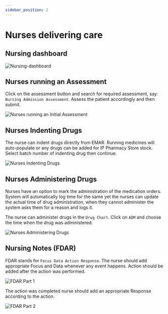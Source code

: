 ```yaml
---
sidebar_position: 2
---
```


# Nurses delivering care

## Nursing dashboard

![Nursing-dashboard](https://res.cloudinary.com/teleopdassets/image/upload/v1642195558/Guide/Screen_Shot_2022-01-15_at_2.29.04_AM_t1lbru.png)

## Nurses running an Assessment

Click on the assessment button and search for required assessment, say: `Nursing Admission Assessment`. Assess the patient accordingly and then submit.

![Nurses running an Initial Assessment](https://res.cloudinary.com/teleopdassets/image/upload/v1642252400/Guide/OT/Screen_Recording_2022-01-15_at_6.25.46_PM-2_jgszp1.gif)

## Nurses Indenting Drugs

The nurse can indent drugs directly from EMAR. Running medicines will auto-populate or any drugs can be added for IP Pharmacy Store stock. Select batch number of indenting drug then continue.

![Nurses Indenting Drugs](https://res.cloudinary.com/teleopdassets/image/upload/v1642250060/Guide/OT/Screen_Recording_2022-01-15_at_5.57.33_PM_baucl3.gif)

## Nurses Administering Drugs

Nurses have an option to mark the administration of the medication orders. System will automatically log time for the same yet the nurses can update the actual time of drug administration, when they cannot administer the system asks them for a reason and logs it.

The nurse can administer drugs in the `Drug Chart`. Click on `ADM` and choose the time when the drug was administered.

![Nurses Administering Drugs](https://res.cloudinary.com/teleopdassets/image/upload/v1642251918/Guide/OT/Screen_Recording_2022-01-15_at_6.31.14_PM_t8gr8z.gif)

## Nursing Notes (FDAR)

FDAR stands for `Focus Data Action Response`.
The nurse should add appropriate Focus and Data whenever any event happens. Action should be added after the action was performed.

![FDAR Part 1](https://res.cloudinary.com/teleopdassets/image/upload/v1642252510/Guide/OT/Screen_Recording_2022-01-15_at_6.38.38_PM_khjcyc.gif)

The action was completed nurse should add an appropriate Response according to the action.

![FDAR Part 2](https://res.cloudinary.com/teleopdassets/image/upload/v1642252539/Guide/OT/Screen_Recording_2022-01-15_at_6.39.22_PM_zydb18.gif)

